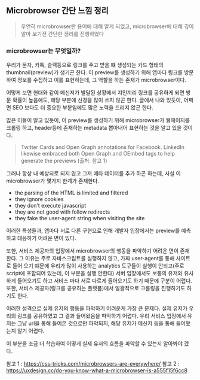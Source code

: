 ## Microbrowser 간단 느낌 정리

> 우연히 microbrowser란 용어에 대해 알게 되었고, microbrowser에 대해 깊이 알아 보기전 간단한 정리를 진행하였다 

### microbrowser는 무엇일까?

우리가 문자, 카톡, 슬랙등으로 링크를 주고 받을 떄 생성되는 카드 형태의 thumbnail(preview)가 생기곤 한다. 이 preview를 생성하기 위해 앱마다 링크를 방문하여 정보를 수집하고 이를 표현하는데, 그 역할을 하는 존재가 microbrowser이다.

어떻게 보면 현대와 같이 메신저가 발달된 상황에서 지인끼리 링크를 공유하게 되면 방문 확률이 높음에도, 해당 부분에 신경을 많이 쓰지 않곤 한다. 글에서 나와 있듯이, 어쩌면 SEO 보다도 더 중요한 부분임에도 많은 노력을 드리지 않곤 한다. 

많은 이들이 알고 있듯이, 이 preview를 생성하기 위해 microbrowser가 웹페이지를 크롤링 하고, header등에 존재하는 metadata 뽑아내어 표현하는 것을 알고 있을 것이다. 

> Twitter Cards and Open Graph annotations for Facebook. LinkedIn likewise embraced both Open Graph and OEmbed tags to help generate the previews (출처: 참고 1)

그러나 항상 내 예상되로 되지 않고 그저 메타 데이터를 추가 하곤 하는데, 사실 이 microbrowser가 몇가지 한계가 존재한다. 

- the parsing of the HTML is limited and filtered
- they ignore cookies
- they don’t execute javascript
- they are not good with follow redirects
- they fake the user-agent string when visiting the site

이러한 특성들과, 앱마다 서로 다른 구현으로 인해 개발자 입장에서는 preview를 예측하고 대응하기 어려운 면이 있다.

또한, 서비스 제공자의 입장에서 microbrowser의 행동을 파악하기 어려운 면이 존재한다. 
그 이유는 주로 자바스크립트를 실행하지 않고, 가짜 user-agent를 통해 사이트로 들어 오기 떄문에 우리가 많이 사용하는 analytics 도구들이 실행이 안되고(주로 script에 포함되어 있는데, 이 부분을 실행 안한다) 서버 입장에서도 보통의 유저와 유사하게 들어오기도 하고 서비스 마다 서로 다르게 들어오기도 하기 때문에 구분이 어렵다. 또한, 서비스 제공자(링크를 공유하는 플랫폼)에서 일괄적으로 크롤링을 진행하기도 하기도 한다. 

이러한 성격으로 실제 유저의 행동을 파악하기 어려운게 가장 큰 문제다. 실제 유저가 우리의 링크를 공유하였고 그 결과 들어왔음을 파악하기 어렵다. 우리 서비스 입장에서 유저는 그냥 url을 통해 들어온 것으로만 파악되지, 해당 유저가 메신저 등을 통해 들어왔는지 알기 어렵다.

이 부분을 조금 더 학습하여 어떻게 실제 유저의 흐름을 파악할 수 있는지 알아봐야 겠다. 

참고 1 : https://css-tricks.com/microbrowsers-are-everywhere/
참고 2 : https://uxdesign.cc/do-you-know-what-a-microbrowser-is-a555f15f6cc8